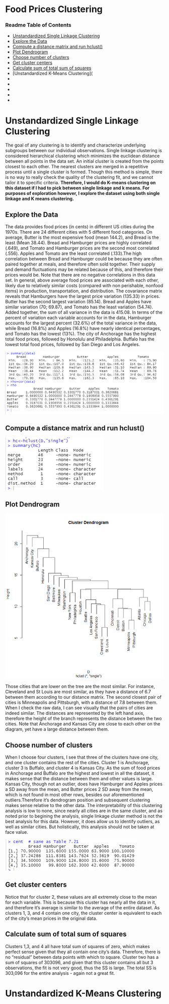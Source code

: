 # Food Prices Clustering


### Readme Table of Contents
* [Unstandardized Single Linkage Clustering]()
* [Explore the Data]()
* [Compute a distance matrix and run hclust()]()
* [Plot Dendrogram]()
* [Choose number of clusters]()
* [Get cluster centers]()
* [Calculate sum of total sum of squares]()
* [Unstandardized K-Means Clustering](
* []()
* []()
* []()
* []()
* []()



# Unstandardized Single Linkage Clustering
The goal of any clustering is to identify and characterize underlying subgroups between our individual observations. Single linkage clustering is considered hierarchical clustering which minimizes the euclidean distance between all points in the data set. An initial cluster is created from the points closest to each other. The nearest clusters are merged in a repetitive process until a single cluster is formed. Though this method is simple, there is no way to really check the quality of the clustering fit, and we cannot tailor it to specific criteria. <b> Therefore, I would do K-means clustering on this dataset if I had to pick between single linkage and k means. For purposes of exploration however, I explore the dataset using both single linkage and K means clustering.</b>

## Explore the Data
The data provides food prices (in cents) in different US cities during the 1970s. There are 24 different cities with 5 different food categories. On average, Butter is the most expensive food (mean 144.2), and Bread is the least (Mean 38.44). Bread and Hamburger prices are highly correlated (.649), and Tomato and Hamburger prices are the second most correlated (.556). Apples and Tomato are the least correlated (.133).The high correlation between Bread and Hamburger could be because they are often paired together at meals, and therefore often sold together. Their supply and demand fluctuations may be related because of this, and therefore their prices would be. Note that there are no negative correlations in this data set. In general, above average food prices are associated with each other, likely due to relatively similar costs (compared with non perishable, nonfood items) in production, transportation, and distribution. The covariance matrix reveals that Hamburgers have the largest price variation (135.33) in prices. Butter has the second largest variation (85.14). Bread and Apples have similar variation (70; 69.87), and Tomato has the least variation (54.74). Added together, the sum of all variance in the data is 415.08. In  terms of the percent of variation each variable accounts for in the data, Hamburger accounts for the largest percent (32.6%) of the total variance in the data, while Bread (16.8%) and Apples (16.8%) have nearly identical percentages, and Tomato has the lowest (13%). The city of Anchorage has the highest total food prices, followed by Honolulu and Philadelphia. Buffalo has the lowest total food prices, followed by San Diego and Los Angeles.

![](https://github.com/JaclynGlosson/Food-Prices-Clustering/blob/b48f645b2981ea2e7733da97183874fe617beb6f/images/image7.png)

## Compute a distance matrix and run hclust()
![](https://github.com/JaclynGlosson/Food-Prices-Clustering/blob/b48f645b2981ea2e7733da97183874fe617beb6f/images/image8.png)

## Plot Dendrogram
![](https://github.com/JaclynGlosson/Food-Prices-Clustering/blob/b48f645b2981ea2e7733da97183874fe617beb6f/images/image1.png)

Those cities that are lower on the tree are the most similar. For instance, Cleveland and St Louis are most similar, as they have a distance of 6.7 between them according to our distance matrix. The second closest pair of cities is Minneapolis and Pittsburgh, with a distance of 7.8 between them. When I check the raw data, I can see visually that the pairs of cities are indeed similar. The distances are represented by the left hand axis, therefore the height of the branch represents the distance between the two cities. Note that Anchorage and Kansas City are close to each other on the diagram, yet have a large distance between them.

## Choose number of clusters
When I choose four clusters, I see that three of the clusters have one city, and one cluster contains the rest of the cities. Cluster 1 is Anchorage, cluster 3 is Buffalo, and cluster 4 is Kansas City. As the sum of food prices in Anchorage and Buffalo are the highest and lowest in all the dataset, it makes sense that the distance between them and other values is large. Kansas City, though not an outlier, does have Hamburger and Apples prices a SD away from the mean, and Butter prices 2 SD away from the mean, which is not found in most other rows, besides our aforementioned outliers.Therefore it’s dendrogram position and subsequent clustering makes sense relative to the other data. The interpretability of this clustering analysis is low to none, since nearly all cities are in the same cluster, and as noted prior to begining the analysis, single linkage cluster method is not the best analysis for this data. However, it does allow us to identify outliers, as well as similar cities. But holistically, this analysis should not be taken at face value.

![](https://github.com/JaclynGlosson/Food-Prices-Clustering/blob/b48f645b2981ea2e7733da97183874fe617beb6f/images/image2.png)

## Get cluster centers
Notice that for cluster 2, these values are all extremely close to the mean for each variable. This is because this cluster has nearly all the data in it, and therefore it’s average is similar to the average of the entire dataset. As clusters 1, 3, and 4 contain one city, the cluster center is equivalent to each of the city’s mean prices in the original data.

## Calculate sum of total sum of squares
Clusters 1,3, and 4 all have total sum of squares of zero, which makes perfect sense given that they all contain one city’s data. Therefore, there is no “residual” between data points with which to square. Cluster two has a sum of squares of 303096, and given that this cluster contains all but 3 observations, the fit is not very good, thus the SS is large. The total SS is 303,096 for the entire analysis - again not a great fit. 

# Unstandardized K-Means Clustering
